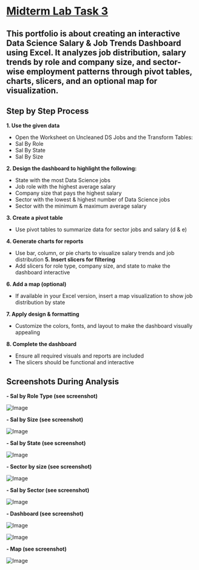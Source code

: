 # [Midterm Lab Task 3](https://github.com/user-attachments/files/19254046/Midterm.Lab.Task3_Munoz_Dashboard.xlsx)
## This portfolio is about creating an interactive Data Science Salary & Job Trends Dashboard using Excel. It analyzes job distribution, salary trends by role and company size, and sector-wise employment patterns through pivot tables, charts, slicers, and an optional map for visualization.
## Step by Step Process
**1. Use the given data**
- Open the Worksheet on Uncleaned DS Jobs and the Transform Tables:
- Sal By Role
- Sal By State
- Sal By Size
  
**2. Design the dashboard to highlight the following:**
- State with the most Data Science jobs
- Job role with the highest average salary
- Company size that pays the highest salary
- Sector with the lowest & highest number of Data Science jobs
- Sector with the minimum & maximum average salary
  
**3. Create a pivot table**
- Use pivot tables to summarize data for sector jobs and salary (d & e)
  
**4. Generate charts for reports**
- Use bar, column, or pie charts to visualize salary trends and job distribution
**5. Insert slicers for filtering**
- Add slicers for role type, company size, and state to make the dashboard interactive
  
**6. Add a map (optional)**
- If available in your Excel version, insert a map visualization to show job distribution by state
  
**7. Apply design & formatting**
- Customize the colors, fonts, and layout to make the dashboard visually appealing
  
**8. Complete the dashboard**
- Ensure all required visuals and reports are included
- The slicers should be functional and interactive
  
## Screenshots During Analysis

**- Sal by Role Type (see screenshot)**

![Image](https://github.com/user-attachments/assets/bbab64c9-d599-4092-8021-e826d5befd1b)

**- Sal by Size (see screenshot)**

![Image](https://github.com/user-attachments/assets/5d485f12-d681-4eb8-970d-11a3d197b0d2)

**- Sal by State (see screenshot)**

![Image](https://github.com/user-attachments/assets/0b3df0d2-a1ed-40c4-b18f-ab1a8acddb70)

**- Sector by size (see screenshot)**

![Image](https://github.com/user-attachments/assets/b5154532-2279-4aa7-9870-6187203d8989)

**- Sal by Sector (see screenshot)**

![Image](https://github.com/user-attachments/assets/f85cfe63-5651-4bd0-8f97-5f4efdb6c351)

**- Dashboard (see screenshot)**

![Image](https://github.com/user-attachments/assets/3f1a6e3e-bbdf-4234-8116-fdeb6e2c278f)

![Image](https://github.com/user-attachments/assets/1a99c8f0-57f3-42c8-8fff-044317c04a1f)

**- Map (see screenshot)**

![Image](https://github.com/user-attachments/assets/d73175ee-cdec-4d3d-a08f-2b9f51e8e3cc)
